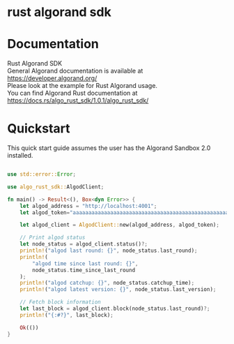 # rust algorand sdk

# Documentation

Rust Algorand SDK <br>
General Algorand documentation is available at https://developer.algorand.org/ <br>
Please look at the example for Rust Algorand usage.<br>
You can find Algorand Rust documentation at https://docs.rs/algo_rust_sdk/1.0.1/algo_rust_sdk/


# Quickstart
This quick start guide assumes the user has the Algorand Sandbox 2.0 installed.

```rust

use std::error::Error;

use algo_rust_sdk::AlgodClient;

fn main() -> Result<(), Box<dyn Error>> {
    let algod_address = "http://localhost:4001";
    let algod_token="aaaaaaaaaaaaaaaaaaaaaaaaaaaaaaaaaaaaaaaaaaaaaaaaaaaaaaaaaaaaaaaa";

    let algod_client = AlgodClient::new(algod_address, algod_token);

    // Print algod status
    let node_status = algod_client.status()?;
    println!("algod last round: {}", node_status.last_round);
    println!(
        "algod time since last round: {}",
        node_status.time_since_last_round
    );
    println!("algod catchup: {}", node_status.catchup_time);
    println!("algod latest version: {}", node_status.last_version);

    // Fetch block information
    let last_block = algod_client.block(node_status.last_round)?;
    println!("{:#?}", last_block);

    Ok(())
}

```
